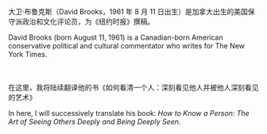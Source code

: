 大卫·布鲁克斯（David Brooks，1961 年 8 月 11 日出生）是加拿大出生的美国保守派政治和文化评论员，为《纽约时报》撰稿。

David Brooks (born August 11, 1961) is a Canadian-born American conservative political and cultural commentator who writes for The New York Times.
<br/>
<br/>
<br/>

在这里，我将陆续翻译他的书《如何看清一个人：深刻看见他人并被他人深刻看见的艺术》

In here, I will successively translate his book: _How to Know a Person: The Art of Seeing Others Deeply and Being Deeply Seen_.




